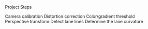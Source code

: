 Project Steps

Camera calibration
Distortion correction
Color/gradient threshold
Perspective transform
Detect lane lines
Determine the lane curvature
